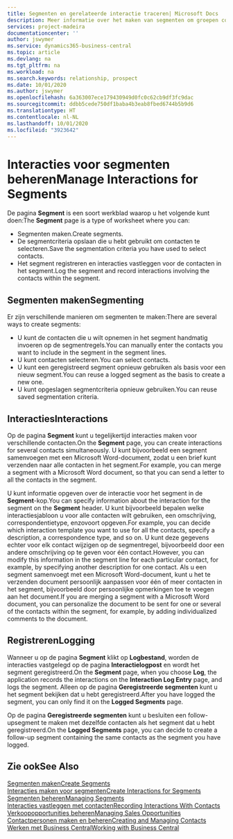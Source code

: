 ```yaml
---
title: Segmenten en gerelateerde interactie traceren| Microsoft Docs
description: Meer informatie over het maken van segmenten om groepen contacten te definiëren en interacties op te geven voor segmenten.
services: project-madeira
documentationcenter: ''
author: jswymer
ms.service: dynamics365-business-central
ms.topic: article
ms.devlang: na
ms.tgt_pltfrm: na
ms.workload: na
ms.search.keywords: relationship, prospect
ms.date: 10/01/2020
ms.author: jswymer
ms.openlocfilehash: 6a363007ece179430949d0fc0c62cb9df3fc9dac
ms.sourcegitcommit: ddbb5cede750df1baba4b3eab8fbed6744b5b9d6
ms.translationtype: HT
ms.contentlocale: nl-NL
ms.lasthandoff: 10/01/2020
ms.locfileid: "3923642"
---
```

# <a name="manage-interactions-for-segments"></a><span data-ttu-id="60997-103">Interacties voor segmenten beheren</span><span class="sxs-lookup"><span data-stu-id="60997-103">Manage Interactions for Segments</span></span>
<span data-ttu-id="60997-104">De pagina **Segment** is een soort werkblad waarop u het volgende kunt doen:</span><span class="sxs-lookup"><span data-stu-id="60997-104">The **Segment** page is a type of worksheet where you can:</span></span>

* <span data-ttu-id="60997-105">Segmenten maken.</span><span class="sxs-lookup"><span data-stu-id="60997-105">Create segments.</span></span>
* <span data-ttu-id="60997-106">De segmentcriteria opslaan die u hebt gebruikt om contacten te selecteren.</span><span class="sxs-lookup"><span data-stu-id="60997-106">Save the segmentation criteria you have used to select contacts.</span></span>
* <span data-ttu-id="60997-107">Het segment registreren en interacties vastleggen voor de contacten in het segment.</span><span class="sxs-lookup"><span data-stu-id="60997-107">Log the segment and record interactions involving the contacts within the segment.</span></span>

## <a name="segmenting"></a><span data-ttu-id="60997-108">Segmenten maken</span><span class="sxs-lookup"><span data-stu-id="60997-108">Segmenting</span></span>
<span data-ttu-id="60997-109">Er zijn verschillende manieren om segmenten te maken:</span><span class="sxs-lookup"><span data-stu-id="60997-109">There are several ways to create segments:</span></span>

* <span data-ttu-id="60997-110">U kunt de contacten die u wilt opnemen in het segment handmatig invoeren op de segmentregels.</span><span class="sxs-lookup"><span data-stu-id="60997-110">You can manually enter the contacts you want to include in the segment in the segment lines.</span></span>
* <span data-ttu-id="60997-111">U kunt contacten selecteren.</span><span class="sxs-lookup"><span data-stu-id="60997-111">You can select contacts.</span></span>
* <span data-ttu-id="60997-112">U kunt een geregistreerd segment opnieuw gebruiken als basis voor een nieuw segment.</span><span class="sxs-lookup"><span data-stu-id="60997-112">You can reuse a logged segment as the basis to create a new one.</span></span>
* <span data-ttu-id="60997-113">U kunt opgeslagen segmentcriteria opnieuw gebruiken.</span><span class="sxs-lookup"><span data-stu-id="60997-113">You can reuse saved segmentation criteria.</span></span>

## <a name="interactions"></a><span data-ttu-id="60997-114">Interacties</span><span class="sxs-lookup"><span data-stu-id="60997-114">Interactions</span></span>
<span data-ttu-id="60997-115">Op de pagina **Segment** kunt u tegelijkertijd interacties maken voor verschillende contacten.</span><span class="sxs-lookup"><span data-stu-id="60997-115">On the **Segment** page, you can create interactions for several contacts simultaneously.</span></span> <span data-ttu-id="60997-116">U kunt bijvoorbeeld een segment samenvoegen met een Microsoft Word-document, zodat u een brief kunt verzenden naar alle contacten in het segment.</span><span class="sxs-lookup"><span data-stu-id="60997-116">For example, you can merge a segment with a Microsoft Word document, so that you can send a letter to all the contacts in the segment.</span></span>

<span data-ttu-id="60997-117">U kunt informatie opgeven over de interactie voor het segment in de **Segment**-kop.</span><span class="sxs-lookup"><span data-stu-id="60997-117">You can specify information about the interaction for the segment on the **Segment** header.</span></span> <span data-ttu-id="60997-118">U kunt bijvoorbeeld bepalen welke interactiesjabloon u voor alle contacten wilt gebruiken, een omschrijving, correspondentietype, enzovoort opgeven.</span><span class="sxs-lookup"><span data-stu-id="60997-118">For example, you can decide which interaction template you want to use for all the contacts, specify a description, a correspondence type, and so on.</span></span> <span data-ttu-id="60997-119">U kunt deze gegevens echter voor elk contact wijzigen op de segmentregel, bijvoorbeeld door een andere omschrijving op te geven voor één contact.</span><span class="sxs-lookup"><span data-stu-id="60997-119">However, you can modify this information in the segment line for each particular contact, for example, by specifying another description for one contact.</span></span> <span data-ttu-id="60997-120">Als u een segment samenvoegt met een Microsoft Word-document, kunt u het te verzenden document persoonlijk aanpassen voor één of meer contacten in het segment, bijvoorbeeld door persoonlijke opmerkingen toe te voegen aan het document.</span><span class="sxs-lookup"><span data-stu-id="60997-120">If you are merging a segment with a Microsoft Word document, you can personalize the document to be sent for one or several of the contacts within the segment, for example, by adding individualized comments to the document.</span></span>

## <a name="logging"></a><span data-ttu-id="60997-121">Registreren</span><span class="sxs-lookup"><span data-stu-id="60997-121">Logging</span></span>
<span data-ttu-id="60997-122">Wanneer u op de pagina **Segment** klikt op **Logbestand**, worden de interacties vastgelegd op de pagina **Interactielogpost** en wordt het segment geregistreerd.</span><span class="sxs-lookup"><span data-stu-id="60997-122">On the **Segment** page, when you choose **Log**, the application records the interactions on the **Interaction Log Entry** page, and logs the segment.</span></span> <span data-ttu-id="60997-123">Alleen op de pagina **Geregistreerde segmenten** kunt u het segment bekijken dat u hebt geregistreerd.</span><span class="sxs-lookup"><span data-stu-id="60997-123">After you have logged the segment, you can only find it on the **Logged Segments** page.</span></span>

<span data-ttu-id="60997-124">Op de pagina **Geregistreerde segmenten** kunt u besluiten een follow-upsegment te maken met dezelfde contacten als het segment dat u hebt geregistreerd.</span><span class="sxs-lookup"><span data-stu-id="60997-124">On the **Logged Segments** page, you can decide to create a follow-up segment containing the same contacts as the segment you have logged.</span></span>

## <a name="see-also"></a><span data-ttu-id="60997-125">Zie ook</span><span class="sxs-lookup"><span data-stu-id="60997-125">See Also</span></span>
[<span data-ttu-id="60997-126">Segmenten maken</span><span class="sxs-lookup"><span data-stu-id="60997-126">Create Segments</span></span>](marketing-how-create-segment.md)  
[<span data-ttu-id="60997-127">Interacties maken voor segmenten</span><span class="sxs-lookup"><span data-stu-id="60997-127">Create Interactions for Segments</span></span>](marketing-how-create-interactions.md)  
[<span data-ttu-id="60997-128">Segmenten beheren</span><span class="sxs-lookup"><span data-stu-id="60997-128">Managing Segments</span></span>](marketing-segments.md)  
[<span data-ttu-id="60997-129">Interacties vastleggen met contacten</span><span class="sxs-lookup"><span data-stu-id="60997-129">Recording Interactions With Contacts</span></span>](marketing-interactions.md)  
[<span data-ttu-id="60997-130">Verkoopopportunities beheren</span><span class="sxs-lookup"><span data-stu-id="60997-130">Managing Sales Opportunities</span></span>](marketing-manage-sales-opportunities.md)  
[<span data-ttu-id="60997-131">Contactpersonen maken en beheren</span><span class="sxs-lookup"><span data-stu-id="60997-131">Creating and Managing Contacts</span></span>](marketing-contacts.md)  
[<span data-ttu-id="60997-132">Werken met Business Central</span><span class="sxs-lookup"><span data-stu-id="60997-132">Working with Business Central</span></span>](ui-work-product.md)
